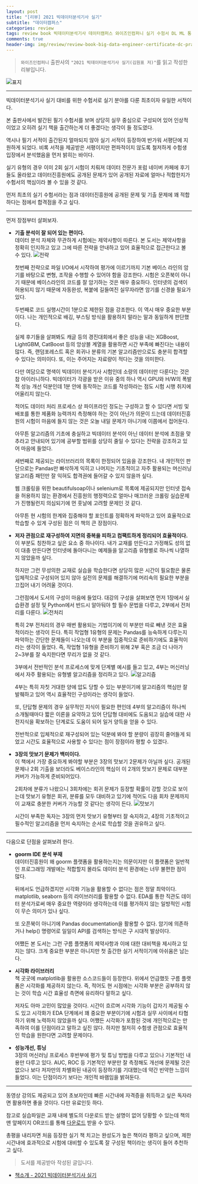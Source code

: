 ```yaml
---  
layout: post  
title: "[리뷰] 2021 빅데이터분석기사 실기"  
subtitle: "데이터캠퍼스"  
categories: review  
tags: review book 빅데이터분석기사 데이터캠퍼스 와이즈인컴퍼니 실기 수험서 DL ML 통계 Python 데이터 탐색 EDA 정제 알고리즘    
comments: true  
header-img: img/review/review-book-big-data-engineer-certificate-dc-prac-1.png
---  
```

  
> `와이즈인컴퍼니` 출판사의 `"2021 빅데이터분석기사 실기(김원표 저)"`를 읽고 작성한 리뷰입니다.  

![표지](https://theorydb.github.io/assets/img/review/review-book-big-data-engineer-certificate-dc-prac-1.png)  

---

빅데이터분석기사 실기 대비를 위한 수험서로 실기 분야를 다룬 최초이자 유일한 서적이다.

본 출판사에서 발간된 필기 수험서를 보며 상당히 실무 중심으로 구성되어 있어 인상적이었고 오히려 실기 책을 출간하는게 더 좋겠다는 생각이 들 정도였다. 

역시나 필기 서적이 출간된지 얼마되지 않아 실기 서적이 등장하여 반가워 서평단에 지원하게 되었다. 비록 서적을 제공받은 서평이지만 편파적이지 않도록 철저하게 수험생 입장에서 분석했음을 먼저 밝히는 바이다.

실기 유형의 경우 이미 2회 실기 시험이 치뤄져 데이터 전문가 포럼 네이버 카페에 후기들도 올라왔고 데이터진흥원에도 공개된 문제가 있어 공개된 자료에 얼마나 적합한지가 수험서의 핵심이라 볼 수 있을 것 같다. 

먼저 최초의 실기 수험서라는 점과 데이터진흥원에 공개된 문제 및 기출 문제에 꽤 적합하다는 점에서 합격점을 주고 싶다.

---

먼저 장점부터 살펴보자.

* __기출 분석이 잘 되어 있는 편이다.__  
  데이터 분석 자체와 무관하게 시험에는 제약사항이 따른다. 본 도서는 제약사항을 정확히 인지하고 있고 그에 따른 전략을 안내하고 있어 효율적으로 접근한다고 볼 수 있다. 
  ![전략](https://theorydb.github.io/assets/img/review/review-book-big-data-engineer-certificate-dc-prac-2.png)  

  첫번째 전략으로 파일 I/O에서 시작하여 평가에 이르기까지 기본 베이스 라인의 암기를 바탕으로 변형, 조작을 수행할 수 있어야 함을 강조한다. 시험은 오픈북이 아니기 때문에 베이스라인의 코드를 잘 암기하는 것은 매우 중요하다. 인터넷의 검색이 허용되지 않기 때문에 자동완성, 복붙에 길들여진 실무자라면 암기를 신경쓸 필요가 있다. 

  두번째로 코드 실행시간이 1분으로 제한된 점을 강조한다. 이 역시 매우 중요한 부분이다. 나는 개인적으로 배깅, 부스팅 방식을 활용하지 말라는 말과 동일하게 판단했다. 
  
  실제 후기들을 살펴봐도 캐글 등의 경진대회에서 좋은 성능을 내는 XGBoost, LightGBM, CatBoost 등의 앙상블 계열을 활용하면 시간 부족에 빠진다는 내용이 많다. 즉, 랜덤포레스트 혹은 회귀나 분류의 기본 알고리즘만으로도 충분히 합격할 수 있다는 의미이다. 또, 이는 주어지는 자료량이 적다는 것을 의미한다. 
  
  다만 여담으로 명색이 빅데이터 분석기사 시험인데 소량의 데이터만 다룬다는 것은 참 아이러니하다. 빅데이터가 각광을 받은 이유 중의 하나 역시 GPU와 H/W의 폭발적 성능 개선 덕분인데 1분 안에 동작하는 코드를 작성하라는 점도 시험 시행 취지에 어울리지 않는다. 
  
  적어도 데이터 처리 프로세스 상 파이프라인 정도는 구성하고 할 수 있다면 서빙 및 배포를 통한 제품화 능력까지 측정해야 하는 것이 아닌가 의문이 드는데 데이터진흥원의 시험이 마음에 들지 않는 것은 오늘 내일 문제가 아니기에 이쯤에서 접어둔다.

  아무튼 알고리즘의 기초에 충실하고 빅데이터 분석이 아닌 데이터 분석에 초점을 맞추라고 안내되어 있기에 공부할 범위를 상당히 줄일 수 있다는 전략을 강조하고 있어 마음에 들었다.

  세번째로 제공되는 라이브러리의 목록이 한정되어 있음을 강조한다. 내 개인적인 판단으로는 Pandas만 빠삭하게 익히고 나머지는 기초적이고 자주 활용되는 머신러닝 알고리즘 패턴만 잘 익혀도 합격권에 들어갈 수 있지 않을까 싶다. 

  웹 크롤링을 위한 beautifulsoap이나 selenium로 목록에 제공되지만 인터넷 접속을 허용하지 않는 환경에서 진흥원의 행정력으로 얼마나 매끄러운 크롤링 실습문제가 진행될런지 의심되기에 먼 훗날에 고려할 문제인 것 같다. 

  아무튼 현 시험의 한계와 집중해야 할 포인트를 정확하게 파악하고 있어 효율적으로 학습할 수 있게 구성된 점은 이 책의 큰 장점이다.

* __저자 관점으로 재구성하여 지면의 중복을 피하고 컴팩트하게 정리되어 효율적이다.__  
  이 부분도 칭찬하고 싶은 요소 중 하나이다. 내가 교재를 만든다고 가정해도 성의 없이 대충 만든다면 인터넷에 돌아다니는 예제들을 알고리즘 유형별로 하나씩 나열하지 않았을까 싶다. 
  
  하지만 그런 무성의한 교재로 실습을 학습한다면 상당히 많은 시간이 필요함은 물론 입체적으로 구성되어 있지 않아 실전의 문제를 해결하기에 머리속의 필요한 부분을 끄집어 내기 어려울 것이다. 

  그런점에서 도서의 구성이 마음에 들었다. 대강의 구성을 살펴보면 먼저 1장에서 실습환경 설정 및 Python에서 반드시 알아둬야 할 필수 문법을 다루고, 2부에서 전처리를 다룬다. 
  ![전처리](https://theorydb.github.io/assets/img/review/review-book-big-data-engineer-certificate-dc-prac-3.png) 

  특히 2부 전처리의 경우 매번 활용되는 기법이기에 이 부분만 따로 빼낸 것은 효율적이라는 생각이 든다. 특히 작업형 1유형의 문제는 Pandas를 능숙하게 다루는지 파악하는 간단한 문제들이 나오는데 이 부분을 집중적으로 준비하기에도 효율적이라는 생각이 들었다. 즉, 작업형 1유형을 준비하기 위해 2부 혹은 조금 더 나아가 2~3부를 잘 숙지한다면 무리가 없을 것 같다.
  
  3부에서 전반적인 분석 프로세스에 맞게 단계별 예시를 들고 있고, 4부는 머신러닝에서 자주 활용되는 유형별 알고리즘을 정리하고 있다. 
  ![알고리즘](https://theorydb.github.io/assets/img/review/review-book-big-data-engineer-certificate-dc-prac-5.png)  

  4부는 특히 자칫 거대한 양에 압도 당할 수 있는 부분이기에 알고리즘의 핵심만 잘 발췌하고 있어 역시 효율적인 구성이라는 생각이 들었다. 

  또, 단답형 문제의 경우 실무적인 지식이 필요한 편인데 4부의 알고리즘이 하나씩 소개될때마다 짧은 이론을 요약하고 있어 단답형 대비에도 도움되고 실습에 대한 사전지식을 확보하는 단계로도 도움이 되어 일거 양득을 얻을 수 있다.

  전반적으로 입체적으로 재구성되어 있는 덕분에 봐야 할 분량이 굉장히 줄어들게 되었고 시간도 효율적으로 사용할 수 있다는 점이 장점이라 평할 수 있겠다.

* __3장의 맛보기 문제가 백미이다.__  
  이 책에서 가장 중요하게 봐야할 부분은 3장의 맛보기 2문제가 아닐까 싶다. 공개된 문제나 2회 기출을 보더라도 베이스라인의 핵심이 이 2개의 맛보기 문제로 대부분 커버가 가능하게 준비되어있다.

  2회차에 분류가 나왔으니 3회차에는 회귀 문제가 등장할 확률이 강할 것으로 보이는데 맛보기 유형은 회귀, 분류를 모두 대비하고 있기에 적어도 다음 회차 문제까지 이 교재로 충분한 커버가 가능할 것 같다는 생각이 든다. 
  ![맛보기](https://theorydb.github.io/assets/img/review/review-book-big-data-engineer-certificate-dc-prac-4.png)  

  시간이 부족한 독자는 3장의 먼저 맛보기 유형부터 잘 숙지하고, 4장의 기초적이고 필수적인 알고리즘을 먼저 숙지하는 순서로 학습할 것을 권유하고 싶다. 

---

다음으로 단점을 살펴보려 한다.

* __goorm IDE 분석 부재__  
  데이터진흥원이 왜 goorm 플랫폼을 활용하는지는 의문이지만 이 플랫폼은 일반적인 프로그래밍 개발에는 적합할지 몰라도 데이터 분석 환경에는 너무 불편한 점이 많다. 

  뒤에서도 언급하겠지만 시각화 기능을 활용할 수 없다는 점은 정말 최악이다. matplotlib, seaborn 등의 라이브러리를 활용할 수 없다. EDA를 통한 직관도 데이터 분석가로써 매우 중요한 역량이라 생각하는데 이를 평가하지 않는 일방적인 시험이 무슨 의미가 있나 싶다. 

  또 오픈북이 아니기에 Pandas documentation을 활용할 수 없다. 암기에 의존하거나 help() 명령어로 일일이 API를 검색하는 방식은 구 시대적 발상이다. 

  어쨌든 본 도서는 그런 구름 플랫폼의 제약사항과 이에 대한 대비책을 제시하고 있지는 않다. 크게 중요한 부분은 아니지만 첫 출간한 실기 서적이기에 아쉬움은 남는다.

* __시각화 라이브러리__  
  책 곳곳에 matplotlib을 활용한 소스코드들이 등장한다. 위에서 언급했듯 구름 플랫폼은 시각화를 제공하지 않는다. 즉, 적어도 현 시점에는 시각화 부분은 공부하지 않는 것이 학습 시간 효율성 측면에 유리하다 말하고 싶다. 

  저자도 아마 고민이 많았을 것이다. 시간이 흐르며 시각화 기능이 갑자기 제공될 수도 있고 시각화가 EDA 단계에서 꽤 중요한 부분이기에 시험과 실무 사이에서 타협하기 위해 노력하지 않았을까 싶다. 어쨌든 시각화가 포함된 것에 개인적으로는 만족하여 이를 단점이라고 말하고 싶진 않다. 하지만 철저히 수험생 관점으로 효율적인 학습을 원한다면 고려할 문제이다.

* __성능개선, 튜닝__  
  3장의 머신러닝 프로세스 후반부에 평가 및 튜닝 방법을 다루고 있으나 기본적인 내용만 다루고 있다. AUC, ROC 등 기본적인 부분만 잘 측정해도 개선에 문제될 것은 없으나 보다 저자만의 차별화된 내공이 등장하기를 기대했는데 약간 빈약한 느낌이 들었다. 이는 단점이라기 보다는 개인적 바램임을 밝혀둔다.

---

동영상 강의도 제공되고 있어 초보자인데 빠른 시간내에 자격증을 취득하고 싶은 독자라면 활용하면 좋을 것이다. 다만 유료인듯 하다. 

참고로 실습파일은 교재 내에 별도의 다운로드 받는 설명이 없어 당황할 수 있는데 책의 맨 앞페이지 OR코드를 통해 [다운로드](https://www.datacampus.co.kr/board/read.jsp?id=98394&code=notice) 받을 수 있다. 

총평을 내리자면 처음 등장한 실기 책 치고는 완성도가 높은 책이라 평하고 싶으며, 제한 시간내에 효과적으로 시험에 대비할 수 있도록 잘 구성된 책이라는 생긱이 들어 추천하고 싶다. 


> 도서를 제공받아 작성된 글입니다.

* [책소개 - 2021 빅데이터분석기사 실기](http://www.yes24.com/Product/Goods/103919365)

